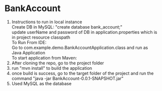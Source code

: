 # BankAccount
1. Instructions to run in local instance <br>
Create DB in MySQL: "create database bank_account;" <br>
update userName and password of DB in application.properties which is in project resource classpath <br>
To Run From IDE: <br>
  Go to com.example.demo.BankAccountApplication.class and run as Java Application <br>
To start application from Maven: <br>
1. After cloning the repo, go to the project folder <br>
2. run "mvn install" to build the application <br>
3. once build is success, go to the target folder of the project and run the command "java -jar BankAccount-0.0.1-SNAPSHOT.jar" <br>
4. Used MySQL as the database
